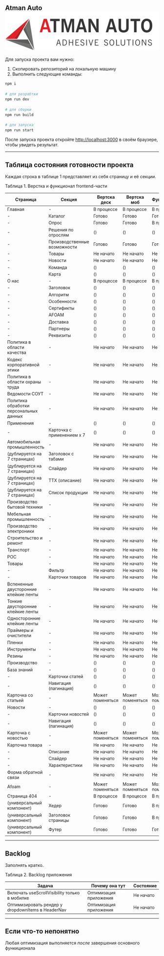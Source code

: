 ## Atman Auto   ![Логотип компании Atman Auto](https://github.com/Miracreative/Atman-Auto/blob/Yoda/public/logo.svg)

Для запуска проекта вам нужно:

1. Скопировать репозиторий на локальную машину
2. Выполнить следующие команды:

```bash
npm i

# для разрабтки
npm run dev

# для сборки
npm run build

# для запуска
npm run start
```

После запуска проекта откройте [http://localhost:3000](http://localhost:3000) в своём браузере, чтобы увидеть результат.

---

## Таблица состояния готовности проекта

Каждая строка в таблице 1 представляет из себя страницу и её секции.

Таблица 1. Верстка и функционал frontend-части

| Страница                               | Секция                       | Вертска деск     | Вертска моб      | Функционал       |
| -------------------------------------- | ---------------------------- | ---------------- | ---------------- | ---------------- |
| Главная                                | -                            | В процессе       | В процессе       | В процессе       |
| -                                      | Каталог                      | Готово           | Готово           | Готово           |
| -                                      | Опрос                        | Готово           | Готово           | В процессе       |
| -                                      | Решения по отрослям          | ()               | ()               | ()               |
| -                                      | Производственные возможности | Готово           | Готово           | Готово           |
| -                                      | Товары                       | Не начато        | Не начато        | Не начато        |
| -                                      | Новости                      | Не начато        | Не начато        | Не начато        |
| -                                      | Команда                      | ()               | ()               | ()               |
| -                                      | Карта                        | ()               | ()               | ()               |
| О нас                                  | -                            | В процессе       | В процессе       | В процессе       |
| -                                      | Заголовок                    | ()               | ()               | ()               |
| -                                      | Алгоритм                     | ()               | ()               | ()               |
| -                                      | Особенности                  | ()               | ()               | ()               |
| -                                      | Сертификты                   | ()               | ()               | ()               |
| -                                      | AFOAM                        | ()               | ()               | ()               |
| -                                      | Доставка                     | ()               | ()               | ()               |
| -                                      | Партнеры                     | ()               | ()               | ()               |
| -                                      | Реквизиты                    | ()               | ()               | ()               |
| Политика в области качества            | -                            | Не начато        | Не начато        | Не начато        |
| Кодекс корпоративной этики             | -                            | Не начато        | Не начато        | Не начато        |
| Политика в области охраны труда        | -                            | Не начато        | Не начато        | Не начато        |
| Ведомости СОУТ                         | -                            | Не начато        | Не начато        | Не начато        |
| Политика обработки персональных данных | -                            | Не начато        | Не начато        | Не начато        |
| Применения                             | -                            | ()               | ()               | ()               |
| -                                      | Карточка с применением х 7   | ()               | ()               | ()               |
| Автомобильная промышленность           | -                            | Не начато        | Не начато        | Не начато        |
| (дублируется на 7 страницах)           | Заголовок с табами           | Не начато        | Не начато        | Не начато        |
| (дублируется на 7 страницах)           | Слайдер                      | Не начато        | Не начато        | Не начато        |
| (дублируется на 7 страницах)           | ТТХ (описание)               | Не начато        | Не начато        | Не начато        |
| (дублируется на 7 страницах)           | Список продукции             | Не начато        | Не начато        | Не начато        |
| Производство бытовой техники           | -                            | Не начато        | Не начато        | Не начато        |
| Мебельная промышленность               | -                            | Не начато        | Не начато        | Не начато        |
| Производство электроники               | -                            | Не начато        | Не начато        | Не начато        |
| Строительство и ремонт                 | -                            | Не начато        | Не начато        | Не начато        |
| Транспорт                              | -                            | Не начато        | Не начато        | Не начато        |
| РОС                                    | -                            | Не начато        | Не начато        | Не начато        |
| Товары                                 | -                            | Не начато        | Не начато        | Не начато        |
| -                                      | Фильтр                       | Не начато        | Не начато        | Не начато        |
| -                                      | Карточки товаров             | Не начато        | Не начато        | Не начато        |
| Вспененные двусторонние клейкие ленты  | -                            | Не начато        | Не начато        | Не начато        |
| Тонкие двусторонние клейкие ленты      | -                            | Не начато        | Не начато        | Не начато        |
| Односторонние клейкие ленты            | -                            | Не начато        | Не начато        | Не начато        |
| Праймеры и очистители                  | -                            | Не начато        | Не начато        | Не начато        |
| Пленки                                 | -                            | Не начато        | Не начато        | Не начато        |
| Инструменты                            | -                            | Не начато        | Не начато        | Не начато        |
| Резины                                 | -                            | Не начато        | Не начато        | Не начато        |
| Производство                           | -                            | ()               | ()               | ()               |
| База знаний                            | -                            | ()               | ()               | ()               |
| -                                      | Карточки статей              | ()               | ()               | ()               |
| -                                      | Навигация (пагинация)        | ()               | ()               | ()               |
| Карточка со статьей                    | -                            | Может поменяться | Может поменяться | Может поменяться |
| Новости                                | -                            | ()               | ()               | ()               |
| -                                      | Карточки новостей            | ()               | ()               | ()               |
| -                                      | Навигация (пагинация)        | ()               | ()               | ()               |
| Карточка с новостью                    | -                            | Может поменяться | Может поменяться | Может поменяться |
| Карточка товара                        | -                            | Не начато        | Не начато        | Не начато        |
| -                                      | Описание                     | Не начато        | Не начато        | Не начато        |
| -                                      | Слайдер                      | Не начато        | Не начато        | Не начато        |
| -                                      | Характеристики               | Не начато        | Не начато        | Не начато        |
| Форма обратной связи                   | -                            | Не начато        | Не начато        | Не начато        |
| Afoam                                  | -                            | Может поменяться | Может поменяться | Может поменяться |
| Страница 404                           | -                            | В процессе       | В процессе       | В процессе       |
| (универсальный компонент)              | Хедер                        | Готово           | Готово           | В процессе       |
| (универсальный компонент)              | Заголовок страницы           | Готово           | Готово           | В процессе       |
| (универсальный компонент)              | Футер                        | Готово           | Готово           | Готово           |

---

## Backlog

Заполнять кратко.

Таблица 2. Backlog приложения

| Задача                                            | Почему она тут                  | Состояние |
| ------------------------------------------------- | ------------------------------- | --------- |
| Включать useScrollVisibility только в мобилке     | Оптимизация приложения | Не начато |
| Оптимизировать рендер у dropdownItems в HeaderNav | Оптимизация приложения | Не начато |

---

## Если что-то непонятно

Любая оптимизация выполняется *после* завершения основного функиционала
